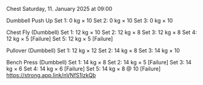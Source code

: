 Chest
Saturday, 11. January 2025 at 09:00

Dumbbell Push Up
Set 1: 0 kg × 10
Set 2: 0 kg × 10
Set 3: 0 kg × 10

Chest Fly (Dumbbell)
Set 1: 12 kg × 10
Set 2: 12 kg × 8
Set 3: 12 kg × 8
Set 4: 12 kg × 5 [Failure]
Set 5: 12 kg × 5 [Failure]

Pullover (Dumbbell)
Set 1: 12 kg × 12
Set 2: 14 kg × 8
Set 3: 14 kg × 10

Bench Press (Dumbbell)
Set 1: 14 kg × 8
Set 2: 14 kg × 5 [Failure]
Set 3: 14 kg × 6
Set 4: 14 kg × 6 [Failure]
Set 5: 14 kg × 8 @ 10 [Failure]
 https://strong.app.link/nVNfS1lzkQb